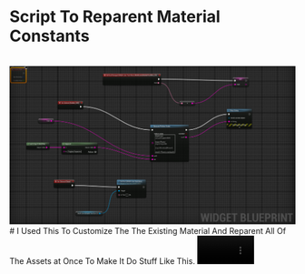 <h1>Script To Reparent Material Constants</h1></br>
<img src = "/Data/Screenshot_1.png"></img>
<p1># I Used This To Customize The The Existing Material And Reparent All Of The Assets at Once
 To Make It Do Stuff Like This.</p1>
<video src='https://youtu.be/tBuc9JXqOPc' width=100/></hr>
